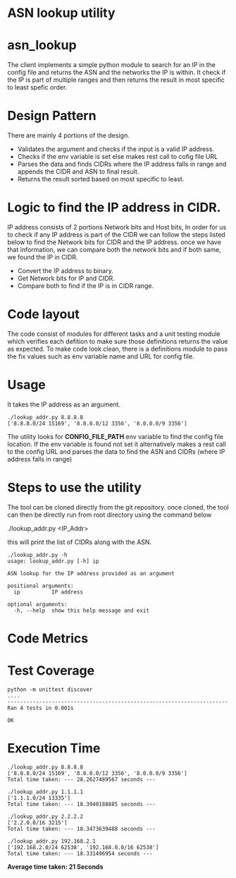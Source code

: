 **ASN lookup utility**
======================

# asn_lookup

The client implements a simple python module to search for an IP in the config file and returns the ASN and the networks the IP is within. It check if the IP is part of multiple ranges and then returns the result in most specific to least spefic order.


**Design Pattern**
==================

There are mainly 4 portions of the design.

- Validates the argument and checks if the input is a valid IP address.
- Checks if the env variable is set else makes rest call to cofig file URL
- Parses the data and finds CIDRs where the IP address falls in range and appends the CIDR and ASN to final result.
- Returns the result sorted based on most specific to least.

# Logic to find the IP address in CIDR.

IP address consists of 2 portions Network bits and Host bits, In order for us to check if any IP address is part of the CIDR we can follow the steps listed below to find the Network bits for CIDR and the IP address. once we have that information, we can compare both the network bits and if both same, we found the IP in CIDR.

- Convert the IP address to binary.
- Get Network bits for IP and CIDR.
- Compare both to find if the IP is in CIDR range.


# Code layout

The code consist of modules for different tasks and a unit testing module which verifies each defition to make sure those definitions returns the value as expected.
To make code look clean, there is a definitions module to pass the fix values such as env variable name and URL for config file.


**Usage**
=========

It takes the IP address as an argument.

```
./lookup_addr.py 8.8.8.8
['8.8.8.0/24 15169', '8.0.0.0/12 3356', '8.0.0.0/9 3356']
```

The utility looks for **CONFIG_FILE_PATH** env variable to find the config file location. If the env variable is found not set it alternatively makes a rest call to the config URL and parses the data to find the ASN and CIDRs (where IP address falls in range)


**Steps to use the utility**
============================

The tool can be cloned directly from the git repository. once cloned, the tool can then be directly run from root directory using the command below

./lookup_addr.py <IP_Addr>

this will print the list of CIDRs along with the ASN.

```
./lookup_addr.py -h     
usage: lookup_addr.py [-h] ip

ASN lookup for the IP address provided as an argument

positional arguments:
  ip          IP address

optional arguments:
  -h, --help  show this help message and exit
```


**Code Metrics**
================

# Test Coverage

```
python -m unittest discover
....
----------------------------------------------------------------------
Ran 4 tests in 0.001s

OK
```


# Execution Time

```
./lookup_addr.py 8.8.8.8   
['8.8.8.0/24 15169', '8.0.0.0/12 3356', '8.0.0.0/9 3356']
Total time taken: --- 28.2627489567 seconds ---

./lookup_addr.py 1.1.1.1
['1.1.1.0/24 13335']
Total time taken: --- 18.3940188885 seconds ---

./lookup_addr.py 2.2.2.2
['2.2.0.0/16 3215']
Total time taken: --- 18.3473639488 seconds ---

./lookup_addr.py 192.168.2.1
['192.168.2.0/24 62538', '192.168.0.0/16 62538']
Total time taken: --- 18.331496954 seconds ---
```

**Average time taken: 21 Seconds** 

